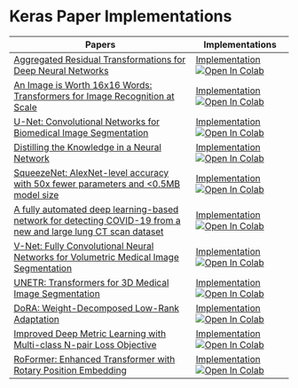# Keras Paper Implementations


| Papers  | Implementations |
| ------------- | ------------- |
| [Aggregated Residual Transformations for Deep Neural Networks](https://arxiv.org/pdf/1611.05431.pdf)  | [Implementation](https://github.com/ayyucedemirbas/tf-keras-paper-implementations/blob/main/ResNeXt/ResNeXt.ipynb) [![Open In Colab](https://colab.research.google.com/assets/colab-badge.svg)](https://colab.research.google.com/github/ayyucedemirbas/tf-keras-paper-implementations/blob/main/ResNeXt/ResNeXt.ipynb) |
| [An Image is Worth 16x16 Words: Transformers for Image Recognition at Scale](https://arxiv.org/pdf/2010.11929.pdf)  | [Implementation](https://github.com/ayyucedemirbas/tf-keras-paper-implementations/tree/main/ViT/ViT.ipynb) [![Open In Colab](https://colab.research.google.com/assets/colab-badge.svg)](https://colab.research.google.com/github/ayyucedemirbas/tf-keras-paper-implementations/blob/main/ViT/ViT.ipynb)  |
| [U-Net: Convolutional Networks for Biomedical Image Segmentation](https://arxiv.org/pdf/1505.04597.pdf)  | [Implementation](https://github.com/ayyucedemirbas/tf-keras-paper-implementations/blob/main/U-Net/UNet.ipynb) [![Open In Colab](https://colab.research.google.com/assets/colab-badge.svg)](https://colab.research.google.com/github/ayyucedemirbas/tf-keras-paper-implementations/blob/main/U-Net/UNet.ipynb) |
| [Distilling the Knowledge in a Neural Network](https://arxiv.org/pdf/1503.02531.pdf)  | [Implementation](https://github.com/ayyucedemirbas/tf-keras-paper-implementations/blob/main/KnowledgeDistillation/knowledge_distillation.ipynb) [![Open In Colab](https://colab.research.google.com/assets/colab-badge.svg)](https://colab.research.google.com/github/ayyucedemirbas/tf-keras-paper-implementations/blob/main/KnowledgeDistillation/knowledge_distillation.ipynb)   |
| [SqueezeNet: AlexNet-level accuracy with 50x fewer parameters and <0.5MB model size](https://arxiv.org/pdf/1602.07360.pdf)  | [Implementation](https://github.com/ayyucedemirbas/tf-keras-paper-implementations/blob/main/SqueezeNet/SqueezeNet.ipynb) [![Open In Colab](https://colab.research.google.com/assets/colab-badge.svg)](https://colab.research.google.com/github/ayyucedemirbas/tf-keras-paper-implementations/blob/main/SqueezeNet/SqueezeNet.ipynb) |
| [A fully automated deep learning-based network for detecting COVID-19 from a new and large lung CT scan dataset](https://reader.elsevier.com/reader/sd/pii/S1746809421001853?token=C52CDDCCB7867247F5B9B954D8DCDF59EAAE826AD50D96EDA50699F3EE518DCFB38D56A7F3937375D1233F1D16171BF7&originRegion=eu-west-1&originCreation=20230216091455)  | [Implementation](https://github.com/ayyucedemirbas/tf-keras-paper-implementations/blob/main/FPN_Image_Classification/Feature_Pyramid_Network_Classification.ipynb) [![Open In Colab](https://colab.research.google.com/assets/colab-badge.svg)](https://colab.research.google.com/github/ayyucedemirbas/tf-keras-paper-implementations/blob/main/FPN_Image_Classification/Feature_Pyramid_Network_Classification.ipynb)  |
| [V-Net: Fully Convolutional Neural Networks for Volumetric Medical Image Segmentation](https://arxiv.org/pdf/1606.04797.pdf)  | [Implementation](https://github.com/ayyucedemirbas/tf-keras-paper-implementations/blob/main/V-Net/V_Net.ipynb) [![Open In Colab](https://colab.research.google.com/assets/colab-badge.svg)](https://colab.research.google.com/github/ayyucedemirbas/tf-keras-paper-implementations/blob/main/V-Net/V_Net.ipynb)  |
| [UNETR: Transformers for 3D Medical Image Segmentation](https://arxiv.org/pdf/2103.10504.pdf)  | [Implementation](https://github.com/ayyucedemirbas/tf-keras-paper-implementations/blob/main/UNETR/UNETR.ipynb) [![Open In Colab](https://colab.research.google.com/assets/colab-badge.svg)](https://colab.research.google.com/github/ayyucedemirbas/tf-keras-paper-implementations/blob/main/UNETR/UNETR.ipynb)  |
| [DoRA: Weight-Decomposed Low-Rank Adaptation](https://arxiv.org/pdf/2402.09353.pdf)  | [Implementation](https://github.com/ayyucedemirbas/tf-keras-paper-implementations/blob/main/DoRA/DoRA.ipynb) [![Open In Colab](https://colab.research.google.com/assets/colab-badge.svg)](https://colab.research.google.com/github/ayyucedemirbas/tf-keras-paper-implementations/blob/main/DoRA/DoRA.ipynb)  |
| [Improved Deep Metric Learning with Multi-class N-pair Loss Objective](https://proceedings.neurips.cc/paper/2016/file/6b180037abbebea991d8b1232f8a8ca9-Paper.pdf)  | [Implementation](https://github.com/ayyucedemirbas/tf-keras-paper-implementations/blob/main/NT-Xent_loss/NT_Xent_Loss.ipynb) [![Open In Colab](https://colab.research.google.com/assets/colab-badge.svg)](https://colab.research.google.com/github/ayyucedemirbas/tf-keras-paper-implementations/blob/main/NT-Xent_loss/NT_Xent_Loss.ipynb)  |
| [RoFormer: Enhanced Transformer with Rotary Position Embedding](https://arxiv.org/pdf/2104.09864)  | [Implementation](https://github.com/ayyucedemirbas/tf-keras-paper-implementations/blob/main/RoPE/RotaryPositionalEmbedding.ipynb) [![Open In Colab](https://colab.research.google.com/assets/colab-badge.svg)](https://colab.research.google.com/github/ayyucedemirbas/tf-keras-paper-implementations/blob/main/RoPE/RotaryPositionalEmbedding.ipynb)  |





